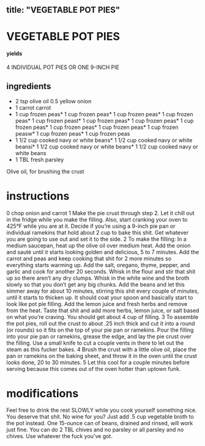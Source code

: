 

	
title: "VEGETABLE POT PIES"
---
# VEGETABLE POT PIES
#### yields
4 INDIVIDUAL POT PIES OR ONE 9-INCH PIE
## ingredients
* 2 tsp olive oil
0.5 yellow onion
* 1 carrot carrot
* 1 cup frozen peas* 1 cup frozen peas* 1 cup frozen peas* 1 cup frozen peas* 1 cup frozen peast* 1 cup frozen peas* 1 cup frozen peas* 1 cup frozen peas* 1 cup frozen peas* 1 cup frozen peas* 1 cup frozen peasw* 1 cup frozen peas* 1 cup frozen peas
* 1 1/2 cup cooked navy or white beans* 1 1/2 cup cooked navy or white beansi* 1 1/2 cup cooked navy or white beans* 1 1/2 cup cooked navy or white beans
			<ingredient>
* 1 TBL fresh parsley

Olive oil, for brushing the crust

# instructions
0 chop onion and carrot
1 Make the pie crust through step 2. Let it chill out in the fridge while you make the filling. Also, start cranking your oven to 425°F while you are at it. Decide if you’re using a 9-inch pie pan or individual ramekins that hold about 2 cup to bake this shit. Get whatever you are going to use out and set it to the side.
2 To make the filling: In a medium saucepan, heat up the olive oil over medium heat. Add the onion and sauté until it starts looking golden and delicious, 5 to 7 minutes. Add the carrot and peas and keep cooking that shit for 2 more minutes so everything starts warming up. Add the salt, oregano, thyme, pepper, and garlic and cook for another 20 seconds. Whisk in the flour and stir that shit up so there aren’t any dry clumps. Whisk in the white wine and the broth slowly so that you don’t get any big chunks. Add the beans and let this simmer away for about 10 minutes, stirring this shit every couple of minutes, until it starts to thicken up. It should coat your spoon and basically start to look like pot pie filling. Add the lemon juice and fresh herbs and remove from the heat. Taste that shit and add more herbs, lemon juice, or salt based on what you’re craving. You should get about 4 cup of filling.
3 To assemble the pot pies, roll out the crust to about .25 inch thick and cut it into a round (or rounds) so it fits on the top of your pie pan or ramekins. Pour the filling into your pie pan or ramekins, grease the edge, and lay the pie crust over the filling. Use a small knife to cut a couple vents in there to let out the steam as this fucker bakes.
4 Brush the crust with a little olive oil, place the pan or ramekins on the baking sheet, and throw it in the oven until the crust looks done, 20 to 30 minutes.
5 Let this cool for a couple minutes before serving because this comes out of the oven hotter than uptown funk.

# modifications

Feel free to drink the rest SLOWLY while you cook yourself something nice. You deserve that shit. No wine for you? Just add .5 cup vegetable broth to the pot instead.
 One 15-ounce can of beans, drained and rinsed, will work just fine.
 You can do 2 TBL chives and no parsley or all parsley and no chives. Use whatever the fuck you’ve got.
	


